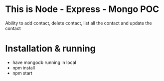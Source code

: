 # This is Node - Express - Mongo POC

Ability to add contact, delete contact, list all the contact and update the contact

# Installation & running

* have mongodb running in local
* npm install 
* npm start


